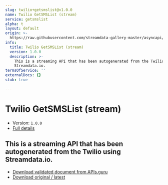 ```yaml
---
slug: twilio+getsmslist@v1.0.0
name: Twilio GetSMSList (stream)
service: getsmslist
alpha: t
layout: default
origin: >-
  https://raw.githubusercontent.com/streamdata-gallery-master/asyncapi/master/_listings/twilio/twilio-getsmslist-stream-async.md
info:
  title: Twilio GetSMSList (stream)
  version: 1.0.0
  description: >-
    This is a streaming API that has been autogenerated from the Twilio using
    Streamdata.io.
termsOfService: ''
externalDocs: {}
stub: true

---
```

# Twilio GetSMSList (stream)

* Version: `1.0.0`
* [Full details](../html/twilio+getsmslist@v1.0.0.html)



## This is a streaming API that has been autogenerated from the Twilio using Streamdata.io.



* [Download validated document from APIs.guru](https://raw.githubusercontent.com/APIs-guru/asyncapi-directory/master/docs/APIs/twilio%2Bgetsmslist%40v1.0.0.yaml)
* [Download original / latest](https://raw.githubusercontent.com/streamdata-gallery-master/asyncapi/master/_listings/twilio/twilio-getsmslist-stream-async.md)

<script type="application/ld+json">
{
  "@context": "http://schema.org/",
  "@type": "WebAPI",
  "description": "This is a streaming API that has been autogenerated from the Twilio using Streamdata.io.",
  "documentation": "",

  "name": "Twilio GetSMSList (stream)"
}
</script>
